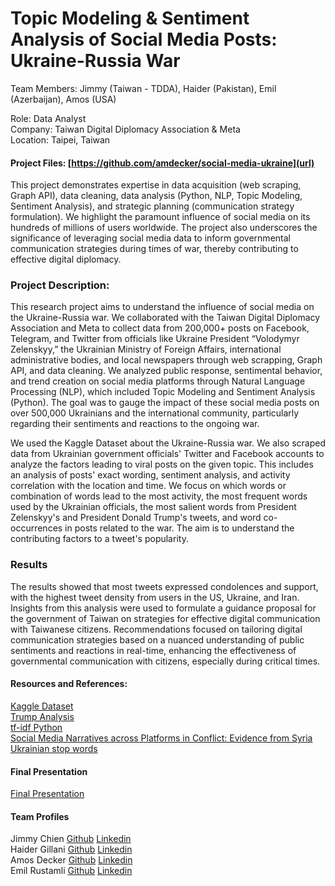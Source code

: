 # Topic Modeling & Sentiment Analysis of Social Media Posts: Ukraine-Russia War
Team Members: Jimmy (Taiwan - TDDA), Haider (Pakistan), Emil (Azerbaijan), Amos (USA)  

Role: Data Analyst  
Company: Taiwan Digital Diplomacy Association & Meta  
Location: Taipei, Taiwan  

#### Project Files: [https://github.com/amdecker/social-media-ukraine](url)

This project demonstrates expertise in data acquisition (web scraping, Graph API), data cleaning, data analysis (Python, NLP, Topic Modeling, Sentiment Analysis), and strategic planning (communication strategy formulation). We highlight the paramount influence of social media on its hundreds of millions of users worldwide. The project also underscores the significance of leveraging social media data to inform governmental communication strategies during times of war, thereby contributing to effective digital diplomacy.

### Project Description:  
This research project aims to understand the influence of social media on the Ukraine-Russia war. We collaborated with the Taiwan Digital Diplomacy Association and Meta to collect data from 200,000+ posts on Facebook, Telegram, and Twitter from officials like Ukraine President “Volodymyr Zelenskyy,” the Ukrainian Ministry of Foreign Affairs, international administrative bodies, and local newspapers through web scrapping, Graph API, and data cleaning. We analyzed public response, sentimental behavior, and trend creation on social media platforms through Natural Language Processing (NLP), which included Topic Modeling and Sentiment Analysis (Python). The goal was to gauge the impact of these social media posts on over 500,000 Ukrainians and the international community, particularly regarding their sentiments and reactions to the ongoing war.

We used the Kaggle Dataset about the Ukraine-Russia war. We also scraped data from Ukrainian government officials' Twitter and Facebook accounts to analyze the factors leading to viral posts on the given topic. This includes an analysis of posts' exact wording, sentiment analysis, and activity correlation with the location and time. We focus on which words or combination of words lead to the most activity, the most frequent words used by the Ukrainian officials, the most salient words from President Zelenskyy's and President Donald Trump's tweets, and word co-occurrences in posts related to the war. The aim is to understand the contributing factors to a tweet's popularity.

### Results
The results showed that most tweets expressed condolences and support, with the highest tweet density from users in the US, Ukraine, and Iran. Insights from this analysis were used to formulate a guidance proposal for the government of Taiwan on strategies for effective digital communication with Taiwanese citizens. Recommendations focused on tailoring digital communication strategies based on a nuanced understanding of public sentiments and reactions in real-time, enhancing the effectiveness of governmental communication with citizens, especially during critical times.


#### Resources and References:
[Kaggle Dataset](https://www.kaggle.com/datasets/bwandowando/ukraine-russian-crisis-twitter-dataset-1-2-m-rows/code?resource=download) \
[Trump Analysis](http://varianceexplained.org/r/trump-tweets/) \
[tf-idf Python](https://towardsdatascience.com/clustering-documents-with-python-97314ad6a78d) \
[Social Media Narratives across Platforms in Conflict: Evidence from Syria](https://papers.ssrn.com/sol3/papers.cfm?abstract_id=4075120) \
[Ukrainian stop words](https://github.com/skupriienko/Ukrainian-Stopwords/blob/master/stopwords_ua.txt) 

#### Final Presentation
[Final Presentation](https://docs.google.com/presentation/d/1dQGdr5h4STjZzrb11cSrDYE8YOTpYsRM/edit?usp=sharing&ouid=114925085891069020544&rtpof=true&sd=true)


#### Team Profiles
Jimmy Chien [Github](https://github.com/jycc-267)  [Linkedin]()\
Haider Gillani [Github](https://github.com/haidergillani)  [Linkedin](https://www.linkedin.com/in/haider-gillani-b87b90210/) \
Amos Decker [Github](https://github.com/amdecker)  [Linkedin](https://www.linkedin.com/in/amosdecker/)\
Emil Rustamli [Github](https://github.com/EmilRustamli)  [Linkedin](https://www.linkedin.com/in/emil-rustamli/)
